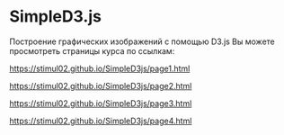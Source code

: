 # SimpleD3.js
Построение графических изображений с помощью D3.js
Вы можете просмотреть страницы курса по ссылкам:

https://stimul02.github.io/SimpleD3js/page1.html

https://stimul02.github.io/SimpleD3js/page2.html

https://stimul02.github.io/SimpleD3js/page3.html

https://stimul02.github.io/SimpleD3js/page4.html
